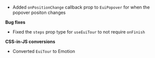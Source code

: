 - Added `onPositionChange` callback prop to `EuiPopover` for when the popover positon changes

**Bug fixes**

- Fixed the `steps` prop type for `useEuiTour` to not require `onFinish`

**CSS-in-JS conversions**

- Converted `EuiTour` to Emotion